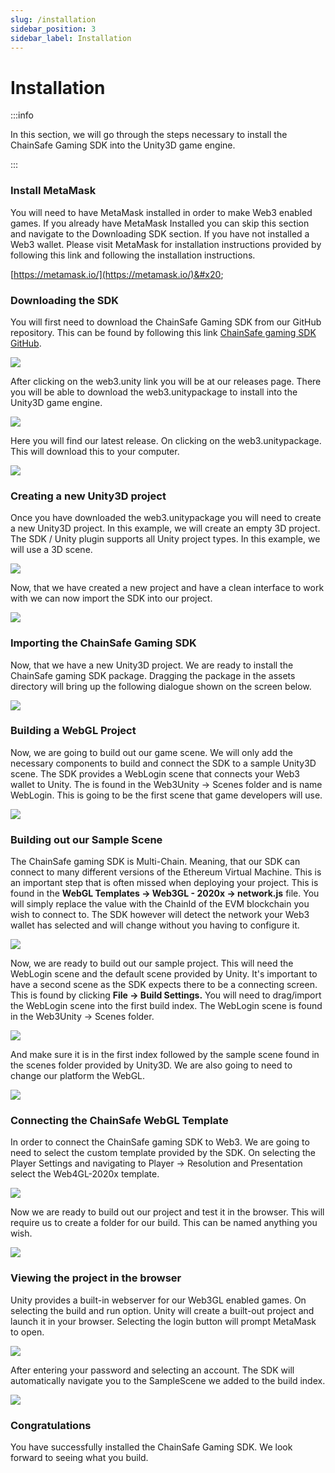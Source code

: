 ```yaml
---
slug: /installation
sidebar_position: 3
sidebar_label: Installation
---
```



# Installation

:::info

In this section, we will go through the steps necessary to install the
ChainSafe Gaming SDK into the Unity3D game engine.

:::

### Install MetaMask

You will need to have MetaMask installed in order to make Web3 enabled games. If you already have MetaMask Installed you can skip this section and navigate to the Downloading SDK section. If you have not installed a Web3 wallet. Please visit MetaMask for installation instructions provided by following this link and following the installation instructions.&#x20;

[https://metamask.io/](https://metamask.io/)&#x20;

### Downloading the SDK

You will first need to download the ChainSafe Gaming SDK from our GitHub repository. This can be found by following this link [ChainSafe gaming SDK GitHub](https://github.com/chainsafe).&#x20;

![](assets/step1.png)

After clicking on the web3.unity link you will be at our releases page. There you will be able to download the web3.unitypackage to install into the Unity3D game engine.

![](assets/step2.png)

Here you will find our latest release. On clicking on the web3.unitypackage. This will download this to your computer.

![](assets/step3.png)

### Creating a new Unity3D project

Once you have downloaded the web3.unitypackage you will need to create a new Unity3D project. In this example, we will create an empty 3D project. The SDK / Unity plugin supports all Unity project types. In this example, we will use a 3D scene.

&#x20;

![](assets/new\_project.png)

Now, that we have created a new project and have a clean interface to work with we can now import the SDK into our project.

![](assets/step4.png)

### Importing the ChainSafe Gaming SDK

Now, that we have a new Unity3D project. We are ready to install the ChainSafe gaming SDK package. Dragging the package in the assets directory will bring up the following dialogue shown on the screen below.

![](assets/step5.png)

### Building a WebGL Project

Now, we are going to build out our game scene. We will only add the necessary components to build and connect the SDK to a sample Unity3D scene. The SDK provides a WebLogin scene that connects your Web3 wallet to Unity. The is found in the Web3Unity -> Scenes folder and is name WebLogin. This is going to be the first scene that game developers will use.

![](<assets/WebLogin.png>)

### Building out our Sample Scene

The ChainSafe gaming SDK is Multi-Chain. Meaning, that our SDK can connect to many different versions of the Ethereum Virtual Machine. This is an important step that is often missed when deploying your project. This is found in the **WebGL Templates -> Web3GL - 2020x -> network.js** file. You will simply replace the value with the ChainId of the EVM blockchain you wish to connect to. The SDK however will detect the network your Web3 wallet has selected and will change without you having to configure it.

&#x20;

![](<assets/step7.png>)

Now, we are ready to build out our sample project. This will need the WebLogin scene and the default scene provided by Unity. It's important to have a second scene as the SDK expects there to be a connecting screen. This is found by clicking **File -> Build Settings.** You will need to drag/import the WebLogin scene into the first build index. The WebLogin scene is found in the Web3Unity -> Scenes folder.

![](assets/WebLogin.png)

And make sure it is in the first index followed by the sample scene found in the scenes folder provided by Unity3D. We are also going to need to change our platform the WebGL.

![](assets/step8.png)

### **Connecting the ChainSafe WebGL Template**

In order to connect the ChainSafe gaming SDK to Web3. We are going to need to select the custom template provided by the SDK.  On selecting the Player Settings and navigating to Player -> Resolution and Presentation select the Web4GL-2020x template.&#x20;

![](assets/step9.png)

Now we are ready to build out our project and test it in the browser. This will require us to create a folder for our build. This can be named anything you wish.

![](assets/step10.png)

### Viewing the project in the browser

Unity provides a built-in webserver for our Web3GL enabled games. On selecting the build and run option. Unity will create a built-out project and launch it in your browser. Selecting the login button will prompt MetaMask to open.&#x20;

![](assets/sign\_in\_metamask.png)

After entering your password and selecting an account. The SDK will automatically navigate you to the SampleScene we added to the build index.

![](assets/empty\_login\_scene.png)

### Congratulations

You have successfully installed the ChainSafe Gaming SDK. We look forward to seeing what you build.

